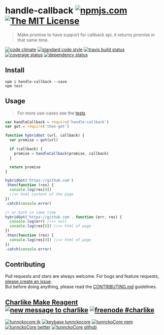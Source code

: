 # handle-callback [![npmjs.com][npmjs-img]][npmjs-url] [![The MIT License][license-img]][license-url] 

> Make promise to have support for callback api, it returns promise in that same time.

[![code climate][codeclimate-img]][codeclimate-url] [![standard code style][standard-img]][standard-url] [![travis build status][travis-img]][travis-url] [![coverage status][coveralls-img]][coveralls-url] [![dependency status][david-img]][david-url]


## Install
```
npm i handle-callback --save
npm test
```


## Usage
> For more use-cases see the [tests](./test.js)

```js
var handleCallback = require('handle-callback')
var got = require('then-got')

function hybridGot (url, callback) {
  var promise = got(url)

  if (callback) {
    promise = handleCallback(promise, callback)
  }

  return promise
}

hybridGot('https://github.com')
.then(function (res) {
  console.log(res[0])
  //=> html content of the page
})
.catch(console.error)

// or both in same time
hybridGot('https://github.com', function (err, res) {
  console.log(err) //=> null
  console.log(res[0]) //=> html of page
})
.then(function (res) {
  console.log(res[0]) //=> html of page
})
.catch(console.error)
```


## Contributing

Pull requests and stars are always welcome. For bugs and feature requests, [please create an issue](https://github.com/hybridables/handle-callback/issues/new).  
But before doing anything, please read the [CONTRIBUTING.md](./CONTRIBUTING.md) guidelines.


## [Charlike Make Reagent](http://j.mp/1stW47C) [![new message to charlike][new-message-img]][new-message-url] [![freenode #charlike][freenode-img]][freenode-url]

[![tunnckocore.tk][author-www-img]][author-www-url] [![keybase tunnckocore][keybase-img]][keybase-url] [![tunnckoCore npm][author-npm-img]][author-npm-url] [![tunnckoCore twitter][author-twitter-img]][author-twitter-url] [![tunnckoCore github][author-github-img]][author-github-url]


[npmjs-url]: https://www.npmjs.com/package/handle-callback
[npmjs-img]: https://img.shields.io/npm/v/handle-callback.svg?label=handle-callback

[license-url]: https://github.com/hybridables/handle-callback/blob/master/LICENSE.md
[license-img]: https://img.shields.io/badge/license-MIT-blue.svg


[codeclimate-url]: https://codeclimate.com/github/hybridables/handle-callback
[codeclimate-img]: https://img.shields.io/codeclimate/github/hybridables/handle-callback.svg

[travis-url]: https://travis-ci.org/hybridables/handle-callback
[travis-img]: https://img.shields.io/travis/hybridables/handle-callback.svg

[coveralls-url]: https://coveralls.io/r/hybridables/handle-callback
[coveralls-img]: https://img.shields.io/coveralls/hybridables/handle-callback.svg

[david-url]: https://david-dm.org/hybridables/handle-callback
[david-img]: https://img.shields.io/david/hybridables/handle-callback.svg

[standard-url]: https://github.com/feross/standard
[standard-img]: https://img.shields.io/badge/code%20style-standard-brightgreen.svg


[author-www-url]: http://www.tunnckocore.tk
[author-www-img]: https://img.shields.io/badge/www-tunnckocore.tk-fe7d37.svg

[keybase-url]: https://keybase.io/tunnckocore
[keybase-img]: https://img.shields.io/badge/keybase-tunnckocore-8a7967.svg

[author-npm-url]: https://www.npmjs.com/~tunnckocore
[author-npm-img]: https://img.shields.io/badge/npm-~tunnckocore-cb3837.svg

[author-twitter-url]: https://twitter.com/tunnckoCore
[author-twitter-img]: https://img.shields.io/badge/twitter-@tunnckoCore-55acee.svg

[author-github-url]: https://github.com/tunnckoCore
[author-github-img]: https://img.shields.io/badge/github-@tunnckoCore-4183c4.svg

[freenode-url]: http://webchat.freenode.net/?channels=charlike
[freenode-img]: https://img.shields.io/badge/freenode-%23charlike-5654a4.svg

[new-message-url]: https://github.com/tunnckoCore/messages
[new-message-img]: https://img.shields.io/badge/send%20me-message-green.svg
